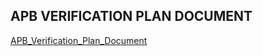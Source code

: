 ## APB VERIFICATION PLAN DOCUMENT  
[APB_Verification_Plan_Document](https://docs.google.com/spreadsheets/d/1uzuATVGw2Jw1APFkvGU76YcSE6YC8ihO3upsO1iUk7U/edit?gid=0#gid=0)
